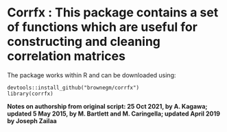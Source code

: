 # Corrfx : This package contains a set of functions which are useful for constructing and cleaning correlation matrices

The package works within R and can be downloaded using:

```{r}
devtools::install_github("brownegm/corrfx") 
library(corrfx)
```


**Notes on authorship from original script: 25 Oct 2021, by A. Kagawa; updated 5 May 2015, by M. Bartlett and M. Caringella; updated April 2019 by Joseph Zailaa**
